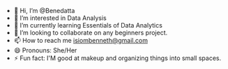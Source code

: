 - 👋 Hi, I’m @Benedatta
- 👀 I’m interested in Data Analysis
- 🌱 I’m currently learning Essentials of Data Analytics
- 💞️ I’m looking to collaborate on any beginners project.              
- 📫 How to reach me isiombenneth@gmail.com
- 😄 Pronouns: She/Her
- ⚡ Fun fact: I'M good at makeup and organizing things into small spaces. 

<!---
Benedatta/Benedatta is a ✨ special ✨ repository because its `README.md` (this file) appears on your GitHub profile.
You can click the Preview link to take a look at your changes.
--->
